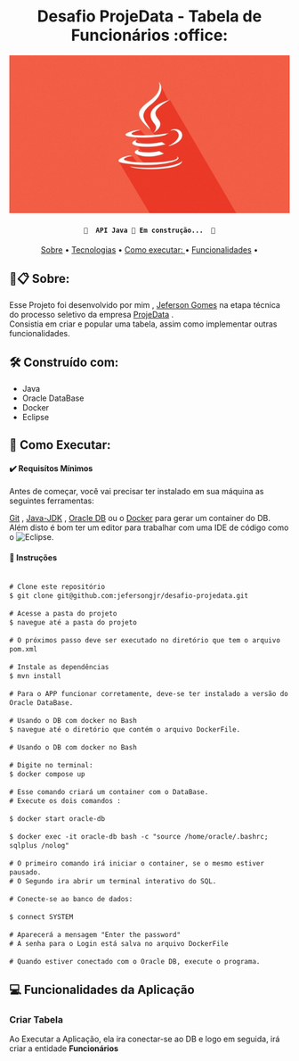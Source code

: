 <h1 align="center">Desafio ProjeData - Tabela de Funcionários :office: </h1>


<div align="center">

![Prévia](https://github.com/jefersongjr/desafio-projedata/blob/main/images/java_capa.jpg)

</div>

<h4 align="center"> 
	
	🚧  API Java 🚀 Em construção...  🚧
</h4>

<p align="center">
 <a href="#sobre">Sobre</a> • 
 <a href="#ferramentas">Tecnologias</a> • 
 <a href="#requisitos">Como executar: </a> • 
 <a href="#instrucoes">Funcionalidades</a> • 
</p>

<h2 id="sobre"> 🚀📋 Sobre: </h2>

Esse Projeto foi desenvolvido por mim , [Jeferson Gomes](https://www.linkedin.com/in/jefersongjr/)
na etapa técnica do processo seletivo da empresa [ProjeData](https://www.linkedin.com/company/projedata/) . <br>
Consistia em criar e popular uma tabela, assim como implementar outras funcionalidades.<br>

<h2 id="ferramentas"> 🛠️ Construído com: </h2>

* Java
* Oracle DataBase
* Docker
* Eclipse

<h2 id="requisitos"> 📖 Como Executar: </h2>

<h4> ✔️ Requisítos Mínimos </h4>

Antes de começar, você vai precisar ter instalado em sua máquina as seguintes ferramentas:

[Git](https://git-scm.com) , [Java-JDK](https://www.oracle.com/java/technologies/downloads/) ,
[Oracle DB](https://www.oracle.com/database/) ou o [Docker](https://docs.docker.com/get-docker/) para gerar um container do DB. <br>
Além disto é bom ter um editor para trabalhar com uma IDE de código como o ![Eclipse](https://www.eclipse.org/downloads/).


<h4> 📔 Instruções </h4>

```

# Clone este repositório
$ git clone git@github.com:jefersongjr/desafio-projedata.git

# Acesse a pasta do projeto
$ navegue até a pasta do projeto

# O próximos passo deve ser executado no diretório que tem o arquivo pom.xml

# Instale as dependências
$ mvn install

# Para o APP funcionar corretamente, deve-se ter instalado a versão do Oracle DataBase.

# Usando o DB com docker no Bash
$ navegue até o diretório que contém o arquivo DockerFile.

# Usando o DB com docker no Bash

# Digite no terminal:
$ docker compose up

# Esse comando criará um container com o DataBase.
# Execute os dois comandos :

$ docker start oracle-db

$ docker exec -it oracle-db bash -c "source /home/oracle/.bashrc; sqlplus /nolog" 

# O primeiro comando irá iniciar o container, se o mesmo estiver pausado.
# O Segundo ira abrir um terminal interativo do SQL.

# Conecte-se ao banco de dados:

$ connect SYSTEM

# Aparecerá a mensagem "Enter the password"
# A senha para o Login está salva no arquivo DockerFile

# Quando estiver conectado com o Oracle DB, execute o programa.

```

<h2 id=""> 💻 Funcionalidades da Aplicação </h2>

<h3> Criar Tabela </h3>

Ao Executar a Aplicação, ela ira conectar-se ao DB e
logo em seguida, irá criar a entidade <b> Funcionários </b>

